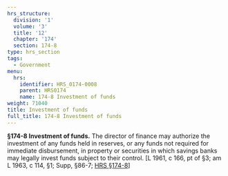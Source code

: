 ```yaml
---
hrs_structure:
  division: '1'
  volume: '3'
  title: '12'
  chapter: '174'
  section: 174-8
type: hrs_section
tags:
  - Government
menu:
  hrs:
    identifier: HRS_0174-0008
    parent: HRS0174
    name: 174-8 Investment of funds
weight: 71040
title: Investment of funds
full_title: 174-8 Investment of funds
---
```

**§174-8 Investment of funds.** The director of finance may authorize the investment of any funds held in reserves, or any funds not required for immediate disbursement, in property or securities in which savings banks may legally invest funds subject to their control. [L 1961, c 166, pt of §3; am L 1963, c 114, §1; Supp, §86-7; [HRS §174-8](/title-12/chapter-174/section-174-8/)]